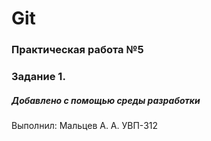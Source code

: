 # Git
### Практическая работа №5
### Задание 1.
##### Добавлено с помощью среды разработки
Выполнил:
Мальцев А. А.
УВП-312
